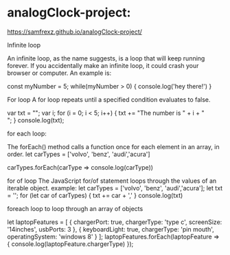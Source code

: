 # analogClock-project:

https://samfrexz.github.io/analogClock-project/

Infinite loop

An infinite loop, as the name suggests, is a loop that will keep running forever. If you accidentally make an infinite loop, it could crash your browser or computer. An example is:

const myNumber = 5;
while(myNumber > 0) {
console.log('hey there!')
}

For loop
A for loop repeats until a specified condition evaluates to false.

var txt = "";
var i;
for (i = 0; i < 5; i++) {
txt += "The number is " + i + "<br>";
}
console.log(txt);

for each loop:

The forEach() method calls a function once for each element in an array, in order.
let carTypes = ['volvo', 'benz', 'audi','acura']

carTypes.forEach(carType => console.log(carType))

for of loop
The JavaScript for/of statement loops through the values of an iterable object.
example:
let carTypes = ['volvo', 'benz', 'audi','acura'];
let txt = '';
for (let car of carTypes) {
txt += car + ','
}
console.log(txt)

foreach loop to loop through an array of objects

let laptopFeatures = [
{
chargerPort: true,
chargerType: 'type c',
screenSize: '14inches',
usbPorts: 3
},
{
keyboardLight: true,
chargerType: 'pin mouth',
operatingSystem: 'windows 8'
}
];
laptopFeatures.forEach(laptopFeature => {
console.log(laptopFeature.chargerType)
});
